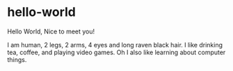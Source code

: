 # hello-world
Hello World, Nice to meet you! 

I am human, 2 legs, 2 arms, 4 eyes and long raven black hair. 
I like drinking tea, coffee, and playing video games. 
Oh I also like learning about computer things. 
